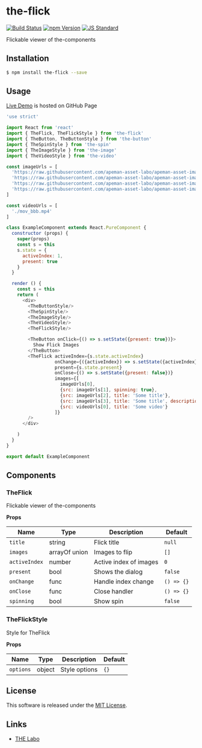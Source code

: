the-flick
==========

<!---
This file is generated by ape-tmpl. Do not update manually.
--->

<!-- Badge Start -->
<a name="badges"></a>

[![Build Status][bd_travis_shield_url]][bd_travis_url]
[![npm Version][bd_npm_shield_url]][bd_npm_url]
[![JS Standard][bd_standard_shield_url]][bd_standard_url]

[bd_repo_url]: https://github.com/the-labo/the-flick
[bd_travis_url]: http://travis-ci.org/the-labo/the-flick
[bd_travis_shield_url]: http://img.shields.io/travis/the-labo/the-flick.svg?style=flat
[bd_travis_com_url]: http://travis-ci.com/the-labo/the-flick
[bd_travis_com_shield_url]: https://api.travis-ci.com/the-labo/the-flick.svg?token=
[bd_license_url]: https://github.com/the-labo/the-flick/blob/master/LICENSE
[bd_codeclimate_url]: http://codeclimate.com/github/the-labo/the-flick
[bd_codeclimate_shield_url]: http://img.shields.io/codeclimate/github/the-labo/the-flick.svg?style=flat
[bd_codeclimate_coverage_shield_url]: http://img.shields.io/codeclimate/coverage/github/the-labo/the-flick.svg?style=flat
[bd_gemnasium_url]: https://gemnasium.com/the-labo/the-flick
[bd_gemnasium_shield_url]: https://gemnasium.com/the-labo/the-flick.svg
[bd_npm_url]: http://www.npmjs.org/package/the-flick
[bd_npm_shield_url]: http://img.shields.io/npm/v/the-flick.svg?style=flat
[bd_standard_url]: http://standardjs.com/
[bd_standard_shield_url]: https://img.shields.io/badge/code%20style-standard-brightgreen.svg

<!-- Badge End -->


<!-- Description Start -->
<a name="description"></a>

Flickable viewer of the-components

<!-- Description End -->


<!-- Overview Start -->
<a name="overview"></a>



<!-- Overview End -->


<!-- Sections Start -->
<a name="sections"></a>

<!-- Section from "doc/guides/01.Installation.md.hbs" Start -->

<a name="section-doc-guides-01-installation-md"></a>

Installation
-----

```bash
$ npm install the-flick --save
```


<!-- Section from "doc/guides/01.Installation.md.hbs" End -->

<!-- Section from "doc/guides/02.Usage.md.hbs" Start -->

<a name="section-doc-guides-02-usage-md"></a>

Usage
---------

[Live Demo](https://the-labo.github.io/the-flick/doc/demo/index.html#/) is hosted on GitHub Page

```javascript
'use strict'

import React from 'react'
import { TheFlick, TheFlickStyle } from 'the-flick'
import { TheButton, TheButtonStyle } from 'the-button'
import { TheSpinStyle } from 'the-spin'
import { TheImageStyle } from 'the-image'
import { TheVideoStyle } from 'the-video'

const imageUrls = [
  'https://raw.githubusercontent.com/apeman-asset-labo/apeman-asset-images/master/dist/dummy/01.jpg',
  'https://raw.githubusercontent.com/apeman-asset-labo/apeman-asset-images/master/dist/dummy/02.jpg',
  'https://raw.githubusercontent.com/apeman-asset-labo/apeman-asset-images/master/dist/dummy/03.jpg',
  'https://raw.githubusercontent.com/apeman-asset-labo/apeman-asset-images/master/dist/dummy/04.jpg',
]

const videoUrls = [
  './mov_bbb.mp4'
]

class ExampleComponent extends React.PureComponent {
  constructor (props) {
    super(props)
    const s = this
    s.state = {
      activeIndex: 1,
      present: true
    }
  }

  render () {
    const s = this
    return (
      <div>
        <TheButtonStyle/>
        <TheSpinStyle/>
        <TheImageStyle/>
        <TheVideoStyle/>
        <TheFlickStyle/>

        <TheButton onClick={() => s.setState({present: true})}>
          Show Flick Images
        </TheButton>
        <TheFlick activeIndex={s.state.activeIndex}
                  onChange={({activeIndex}) => s.setState({activeIndex})}
                  present={s.state.present}
                  onClose={() => s.setState({present: false})}
                  images={[
                    imageUrls[0],
                    {src: imageUrls[1], spinning: true},
                    {src: imageUrls[2], title: 'Some title'},
                    {src: imageUrls[3], title: 'Some title', description: 'This is image description'},
                    {src: videoUrls[0], title: 'Some video'}
                  ]}
        />
      </div>

    )
  }
}

export default ExampleComponent

```


<!-- Section from "doc/guides/02.Usage.md.hbs" End -->

<!-- Section from "doc/guides/03.Components.md.hbs" Start -->

<a name="section-doc-guides-03-components-md"></a>

Components
-----------

### TheFlick

Flickable viewer of the-components

**Props**

| Name | Type | Description | Default |
| --- | --- | ---- | ---- |
| `title` | string  | Flick title | `null` |
| `images` | arrayOf union | Images to flip | `[]` |
| `activeIndex` | number  | Active index of images | `0` |
| `present` | bool  | Shows the dialog | `false` |
| `onChange` | func  | Handle index change | `() => {}` |
| `onClose` | func  | Close handler | `() => {}` |
| `spinning` | bool  | Show spin | `false` |

### TheFlickStyle

Style for TheFlick

**Props**

| Name | Type | Description | Default |
| --- | --- | ---- | ---- |
| `options` | object  | Style options | `{}` |



<!-- Section from "doc/guides/03.Components.md.hbs" End -->


<!-- Sections Start -->


<!-- LICENSE Start -->
<a name="license"></a>

License
-------
This software is released under the [MIT License](https://github.com/the-labo/the-flick/blob/master/LICENSE).

<!-- LICENSE End -->


<!-- Links Start -->
<a name="links"></a>

Links
------

+ [THE Labo][t_h_e_labo_url]

[t_h_e_labo_url]: https://github.com/the-labo

<!-- Links End -->
